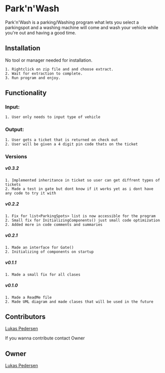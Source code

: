 ﻿# Park'n'Wash

Park'n'Wash is a parking/Washing program what lets you select a parkingspot and a washing machine will come and wash your vehicle while you're out and having a good time.

## Installation

No tool or manager needed for installation.

```
1. Rightclick on zip file and and choose extract.
2. Wait for extraction to complete.
3. Run program and enjoy.
```

## Functionality

### Input:
```
1. User only needs to input type of vehicle
```
### Output:
```
1. User gets a ticket that is returned on check out
2. User will be given a 4 digit pin code thats on the ticket
```
### Versions
##### v0.3.2
```
1. Implemented inheritance in ticket so user can get diffrent types of tickets
2. Made a test in gate but dont know if it works yet as i dont have any code to try it with
```
##### v0.2.2
```
1. Fix for list<ParkingSpots> list is now accessible for the program
2. Small fix for InitializingComponents() just small code optimization
2. Added more in code comments and summaries
```
##### v0.2.1
```
1. Made an interface for Gate()
2. Initializing of components on startup 
```
##### v0.1.1
```
1. Made a small fix for all clases
```
##### v0.1.0
```
1. Made a ReadMe file
2. Made UML diagram and made clases that will be used in the future
```

## Contributors
[Lukas Pedersen](https://https://github.com/LukasPedersen)


If you wanna contribute contact Owner
## Owner
[Lukas Pedersen](https://https://github.com/LukasPedersen)